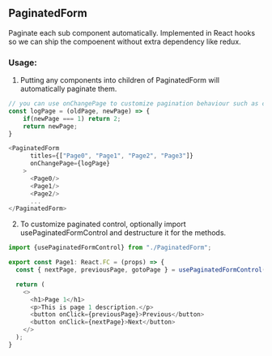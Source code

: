 ## PaginatedForm
Paginate each sub component automatically.
Implemented in React hooks so we can ship the compoenent without extra dependency like redux.

### Usage:

1. Putting any components into children of PaginatedForm will automatically paginate them.
```typescript jsx
// you can use onChangePage to customize pagination behaviour such as conditionally skip page
const logPage = (oldPage, newPage) => {
    if(newPage === 1) return 2;
    return newPage;
}

<PaginatedForm
      titles={["Page0", "Page1", "Page2", "Page3"]}
      onChangePage={logPage}
    >
      <Page0/>
      <Page1/>
      <Page2/>
      ...
</PaginatedForm>
```

2. To customize paginated control, optionally import usePaginatedFormControl and destructure it for the methods. 
```typescript jsx
import {usePaginatedFormControl} from "./PaginatedForm";

export const Page1: React.FC = (props) => {
  const { nextPage, previousPage, gotoPage } = usePaginatedFormControl();

  return (
    <>
      <h1>Page 1</h1>
      <p>This is page 1 description.</p>
      <button onClick={previousPage}>Previous</button>
      <button onClick={nextPage}>Next</button>
    </>
  );
}
```
